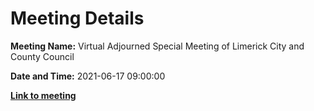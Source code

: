 # Meeting Details

**Meeting Name:** Virtual Adjourned Special Meeting of Limerick City and County Council

**Date and Time:** 2021-06-17 09:00:00

**<a href="https://www.limerick.ie/council/whats-on/adjourned-special-meeting-limerick-city-and-county-council-0" target="_blank">Link to meeting</a>**
